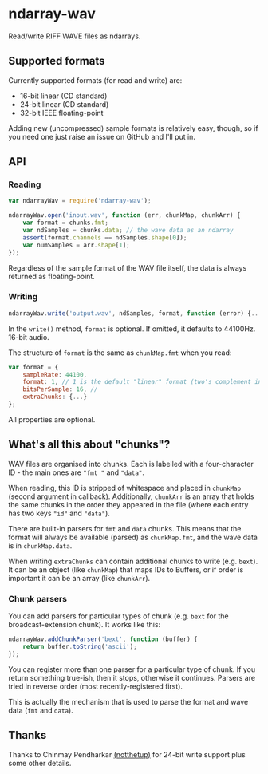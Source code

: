 # ndarray-wav

Read/write RIFF WAVE files as ndarrays.

## Supported formats

Currently supported formats (for read and write) are:
* 16-bit linear (CD standard)
* 24-bit linear (CD standard)
* 32-bit IEEE floating-point

Adding new (uncompressed) sample formats is relatively easy, though, so if you need one just raise an issue on GitHub and I'll put in.

## API

### Reading

```javascript
var ndarrayWav = require('ndarray-wav');

ndarrayWav.open('input.wav', function (err, chunkMap, chunkArr) {
    var format = chunks.fmt;
    var ndSamples = chunks.data; // the wave data as an ndarray
    assert(format.channels == ndSamples.shape[0]);
    var numSamples = arr.shape[1];
});
```

Regardless of the sample format of the WAV file itself, the data is always returned as floating-point.

### Writing

```javascript
ndarrayWav.write('output.wav', ndSamples, format, function (error) {...});
```

In the `write()` method, `format` is optional.  If omitted, it defaults to 44100Hz. 16-bit audio.

The structure of `format` is the same as `chunkMap.fmt` when you read:

```javascript
var format = {
	sampleRate: 44100,
	format: 1, // 1 is the default "linear" format (two's complement integer), 3 is floating-point.
	bitsPerSample: 16, //
	extraChunks: {...}
};
```

All properties are optional.

## What's all this about "chunks"?

WAV files are organised into chunks.  Each is labelled with a four-character ID - the main ones are `"fmt "` and `"data"`.

When reading, this ID is stripped of whitespace and placed in `chunkMap` (second argument in callback).  Additionally, `chunkArr` is an array that holds the same chunks in the order they appeared in the file (where each entry has two keys `"id"` and `"data"`).

There are built-in parsers for `fmt` and `data` chunks.  This means that the format will always be available (parsed) as `chunkMap.fmt`, and the wave data is in `chunkMap.data`.

When writing `extraChunks` can contain additional chunks to write (e.g. `bext`).  It can be an object (like `chunkMap`) that maps IDs to Buffers, or if order is important it can be an array (like `chunkArr`).

### Chunk parsers

You can add parsers for particular types of chunk (e.g. `bext` for the broadcast-extension chunk).  It works like this:

```javascript
ndarrayWav.addChunkParser('bext', function (buffer) {
    return buffer.toString('ascii');
});
```

You can register more than one parser for a particular type of chunk.  If you return something true-ish, then it stops, otherwise it continues.  Parsers are tried in reverse order (most recently-registered first).

This is actually the mechanism that is used to parse the format and wave data (`fmt` and `data`).

## Thanks

Thanks to Chinmay Pendharkar [(notthetup)](https://github.com/notthetup) for 24-bit write support plus some other details.